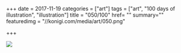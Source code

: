 +++
date = 2017-11-19
categories = ["art"]
tags = ["art", "100 days of illustration", "illustration"]
title = "050/100"
href= ""
summary=""
featuredimg = "//konigi.com/media/art/050.png"

+++

<img src="//konigi.com/media/art/050.png" />
